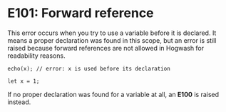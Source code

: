 # E101: Forward reference

This error occurs when you try to use a variable before it is declared. It means
a proper declaration was found in this scope, but an error is still raised 
because forward references are not allowed in Hogwash for readability reasons.

```
echo(x); // error: x is used before its declaration

let x = 1;
```

If no proper declaration was found for a variable at all, an **E100** is raised
instead.
